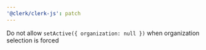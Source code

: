 ```yaml
---
'@clerk/clerk-js': patch
---
```


Do not allow `setActive({ organization: null })` when organization selection is forced
